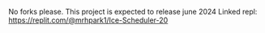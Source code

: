 No forks please.
This project is expected to release june 2024
Linked repl: https://replit.com/@mrhpark1/Ice-Scheduler-20
